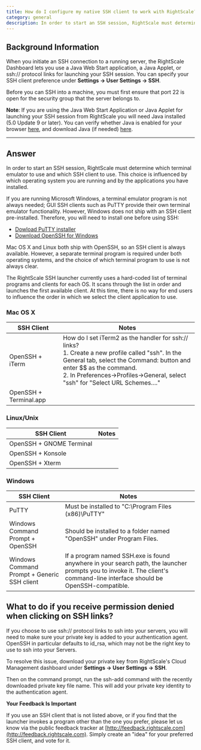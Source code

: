 ```yaml
---
title: How do I configure my native SSH client to work with RightScale?
category: general
description: In order to start an SSH session, RightScale must determine which terminal emulator to use and which SSH client to use. This choice is influenced by which operating system you are running and by the applications you have installed.
---
```


## Background Information

When you initiate an SSH connection to a running server, the RightScale Dashboard lets you use a Java Web Start application, a Java Applet, or ssh:// protocol links for launching your SSH session. You can specify your SSH client preference under **Settings -> User Settings -> SSH**.

Before you can SSH into a machine, you must first ensure that port 22 is open for the security group that the server belongs to.

**Note**: If you are using the Java Web Start Application or Java Applet for launching your SSH session from RightScale you will need Java installed (5.0 Update 9 or later). You can verify whether Java is enabled for your browser <a nocheck href="https://www.java.com/en/download/installed.jsp">here</a>, and download Java (if needed) <a nocheck href="http://java.com/en/download/index.jsp">here</a>.

* * *

## Answer

In order to start an SSH session, RightScale must determine which terminal emulator to use and which SSH client to use. This choice is influenced by which operating system you are running and by the applications you have installed.

If you are running Microsoft Windows, a terminal emulator program is not always needed; GUI SSH clients such as PuTTY provide their own terminal emulator functionality. However, Windows does not ship with an SSH client pre-installed. Therefore, you will need to install one before using SSH:

* [Dowload PuTTY installer](http://www.chiark.greenend.org.uk/~sgtatham/putty/download.html)
* [Download OpenSSH for Windows](https://github.com/PowerShell/Win32-OpenSSH/releases/latest/)

Mac OS X and Linux both ship with OpenSSH, so an SSH client is always available. However, a separate terminal program is required under both operating systems, and the choice of which terminal program to use is not always clear.

The RightScale SSH launcher currently uses a hard-coded list of terminal programs and clients for each OS. It scans through the list in order and launches the first available client. At this time, there is no way for end users to influence the order in which we select the client application to use.

### Mac OS X

| SSH Client | Notes |
| ---------- | ----- |
| OpenSSH + iTerm | How do I set iTerm2 as the handler for ssh:// links?<br>1. Create a new profile called "ssh". In the General tab, select the Command: button and enter $$ as the command.<br>2. In Preferences->Profiles->General, select "ssh" for "Select URL Schemes...." |
| OpenSSH + Terminal.app | |

### Linux/Unix

| SSH Client | Notes |
| ---------- | ----- |
| OpenSSH + GNOME Terminal | |
| OpenSSH + Konsole | |
| OpenSSH + Xterm | |

### Windows

| SSH Client | Notes |
| ---------- | ----- |
| PuTTY | Must be installed to "C:\Program Files (x86)\PuTTY\" |
| Windows Command Prompt + OpenSSH | Should be installed to a folder named "OpenSSH" under Program Files. |
| Windows Command Prompt + Generic SSH client | If a program named SSH.exe is found anywhere in your search path, the launcher prompts you to invoke it. The client's command-line interface should be OpenSSH-compatible. |

## What to do if you receive permission denied when clicking on SSH links?

If you choose to use ssh:// protocol links to ssh into your servers, you will need to make sure your private key is added to your authentication agent.&nbsp; OpenSSH in particular defaults to id\_rsa, which may not be the right key to use to ssh into your Servers.

To resolve this issue, download your private key from RightScale's Cloud Management dashboard under **Settings -> User Settings -> SSH**.

Then on the command prompt, run the ssh-add command with the recently downloaded private key file name. This will add your private key identity to the authentication agent.

**Your Feedback Is Important**

If you use an SSH client that is not listed above, or if you find that the launcher invokes a program other than the one you prefer, please let us know via the public feedback tracker at [http://feedback.rightscale.com](http://feedback.rightscale.com). Simply create an "idea" for your preferred SSH client, and vote for it.

